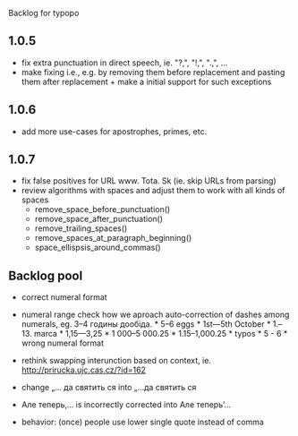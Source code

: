Backlog for typopo

## 1.0.5
* fix extra punctuation in direct speech, ie. "?,", "!,", ".,", ...
* make fixing i.e., e.g. by removing them before replacement and pasting them after replacement + make a initial support for such exceptions

## 1.0.6
* add more use-cases for apostrophes, primes, etc.

## 1.0.7
* fix false positives for URL www. Tota. Sk (ie. skip URLs from parsing)
* review algorithms with spaces and adjust them to work with all kinds of spaces
	* remove_space_before_punctuation()
	* remove_space_after_punctuation()
	* remove_trailing_spaces()
	* remove_spaces_at_paragraph_beginning()
	* space_ellispsis_around_commas()

## Backlog pool
* correct numeral format
* numeral range check how we aproach auto-correction of dashes among numerals, eg. 3–4 годины дообіда.
		* 5–6 eggs
		* 1st—5th October
		* 1.–13. marca
		* 1,15—3,25
		* 1 000–5 000.25
		* 1.15–1,000.25
		* typos
				* 5 - 6
				* wrong numeral format

* rethink swapping interunction based on context, ie. http://prirucka.ujc.cas.cz/?id=162
* change „… да святить ся into „…да святить ся
* Але теперь‚… is incorrectly corrected into Але теперь’…
* behavior: (once) people use lower single quote instead of comma
